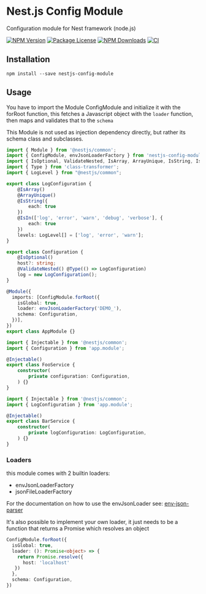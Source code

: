 # Nest.js Config Module
Configuration module for Nest framework (node.js)

<a href="https://www.npmjs.com/nestjs-config-module"><img src="https://img.shields.io/npm/v/nestjs-config-module.svg" alt="NPM Version" /></a>
<a href="https://www.npmjs.com/nestjs-config-module"><img src="https://img.shields.io/npm/l/nestjs-config-module.svg" alt="Package License" /></a>
<a href="https://www.npmjs.com/nestjs-config-module"><img src="https://img.shields.io/npm/dm/nestjs-config-module.svg" alt="NPM Downloads" /></a>
<a href="https://www.npmjs.com/nestjs-config-module"><img src="https://github.com/koenig-dominik/nestjs-config-module/workflows/CI/badge.svg" alt="CI" /></a>

## Installation

```shell script
npm install --save nestjs-config-module
```

## Usage

You have to import the Module ConfigModule and initialize it with the forRoot function, this fetches a Javascript object with the `loader` function, then maps and validates that to the `schema`

This Module is not used as injection dependency directly, but rather its schema class and subclasses.

```typescript
import { Module } from '@nestjs/common';
import { ConfigModule, envJsonLoaderFactory } from 'nestjs-config-module';
import { IsOptional, ValidateNested, IsArray, ArrayUnique, IsString, IsIn } from 'class-validator';
import { Type } from 'class-transformer';
import { LogLevel } from "@nestjs/common";

export class LogConfiguration {
    @IsArray()
    @ArrayUnique()
    @IsString({
        each: true
    })
    @IsIn(['log', 'error', 'warn', 'debug', 'verbose'], {
        each: true
    })
    levels: LogLevel[] = ['log', 'error', 'warn'];
}

export class Configuration {
    @IsOptional()
    host?: string;
    @ValidateNested() @Type(() => LogConfiguration)
    log = new LogConfiguration();
}

@Module({
  imports: [ConfigModule.forRoot({
    isGlobal: true,
    loader: envJsonLoaderFactory('DEMO_'),
    schema: Configuration,
  })],
})
export class AppModule {}
```

```typescript
import { Injectable } from '@nestjs/common';
import { Configuration } from 'app.module';

@Injectable()
export class FooService {
    constructor(
        private configuration: Configuration,
    ) {}
}
```

```typescript
import { Injectable } from '@nestjs/common';
import { LogConfiguration } from 'app.module';

@Injectable()
export class BarService {
    constructor(
        private logConfiguration: LogConfiguration,
    ) {}
}
```

### Loaders

this module comes with 2 builtin loaders:
- envJsonLoaderFactory
- jsonFileLoaderFactory

For the documentation on how to use the envJsonLoader see: [env-json-parser](https://www.npmjs.com/package/env-json-parser)

It's also possible to implement your own loader, it just needs to be a function that returns a Promise which resolves an object

```typescript
ConfigModule.forRoot({
  isGlobal: true,
  loader: (): Promise<object> => {
    return Promise.resolve({
      host: 'localhost'
   })
  },
  schema: Configuration,
})
``` 
